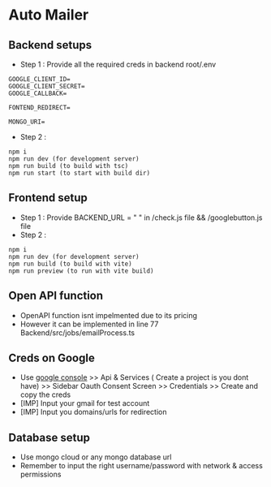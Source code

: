 # Auto Mailer

## Backend setups

- Step 1 : Provide all the required creds in backend root/.env

```
GOOGLE_CLIENT_ID=
GOOGLE_CLIENT_SECRET=
GOOGLE_CALLBACK=

FONTEND_REDIRECT=

MONGO_URI=
```
- Step 2 :
```
npm i
npm run dev (for development server)
npm run build (to build with tsc)
npm run start (to start with build dir)
```

## Frontend setup

- Step 1 : Provide BACKEND_URL = " "  in /check.js file && /googlebutton.js file
- Step 2 : 
```
npm i
npm run dev (for development server)
npm run build (to build with vite)
npm run preview (to run with vite build)
```
## Open API function
- OpenAPI function isnt impelmented due to its pricing  
- However it can be implemented in line 77 Backend/src/jobs/emailProcess.ts
 
## Creds on Google
- Use [google console](https://console.cloud.google.com/) >> Api & Services ( Create a project is you dont have) >> Sidebar Oauth Consent Screen >> Credentials >> Create and copy the creds
- [IMP] Input your gmail for test account
- [IMP] Input you domains/urls for redirection

## Database setup
- Use mongo cloud or any mongo database url
- Remember to input the right username/password with network & access permissions


